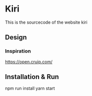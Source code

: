 # Kiri
This is the sourcecode of the website kiri
## Design

### Inspiration
https://open.cruip.com/

## Installation & Run
npm run install
yarn start 